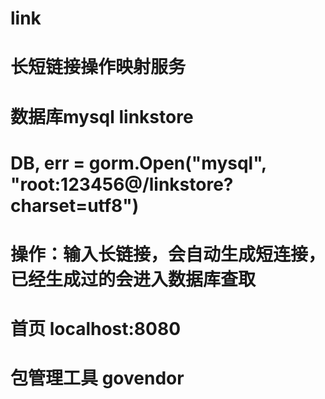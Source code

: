 # link
# 长短链接操作映射服务
# 数据库mysql linkstore
# DB, err = gorm.Open("mysql", "root:123456@/linkstore?charset=utf8")
# 操作：输入长链接，会自动生成短连接，已经生成过的会进入数据库查取
# 首页 localhost:8080
# 包管理工具  govendor
